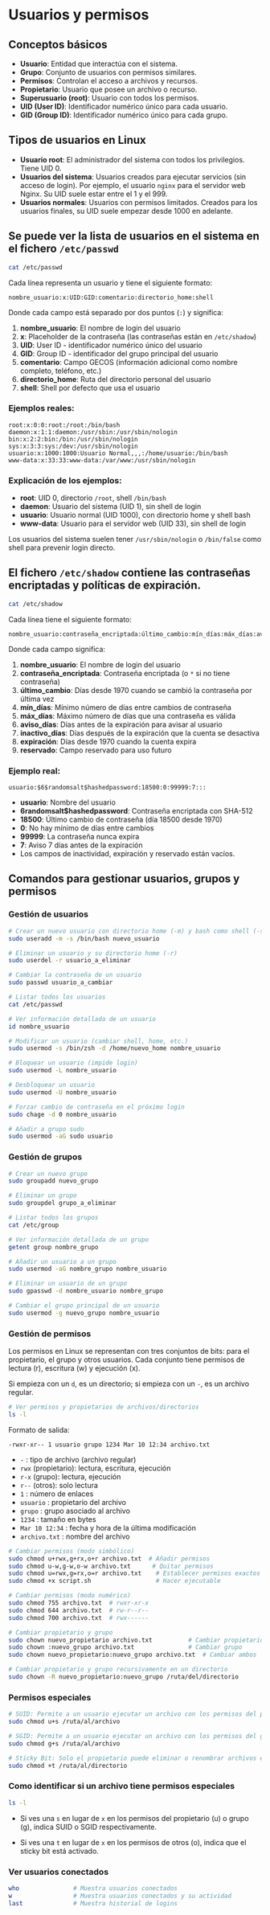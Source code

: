 # Usuarios y permisos

## Conceptos básicos

- **Usuario**: Entidad que interactúa con el sistema.
- **Grupo**: Conjunto de usuarios con permisos similares.
- **Permisos**: Controlan el acceso a archivos y recursos.
- **Propietario**: Usuario que posee un archivo o recurso.
- **Superusuario (root)**: Usuario con todos los permisos.
- **UID (User ID)**: Identificador numérico único para cada usuario.
- **GID (Group ID)**: Identificador numérico único para cada grupo.

## Tipos de usuarios en Linux

- **Usuario root**: El administrador del sistema con todos los privilegios. Tiene UID 0.
- **Usuarios del sistema**: Usuarios creados para ejecutar servicios (sin acceso de login). Por ejemplo, el usuario `nginx` para el servidor web Nginx. Su UID suele estar entre el 1 y el 999.
- **Usuarios normales**: Usuarios con permisos limitados. Creados para los usuarios finales, su UID suele empezar desde 1000 en adelante.

## Se puede ver la lista de usuarios en el sistema en el fichero `/etc/passwd`

```bash
cat /etc/passwd
```

Cada línea representa un usuario y tiene el siguiente formato:

```
nombre_usuario:x:UID:GID:comentario:directorio_home:shell
```

Donde cada campo está separado por dos puntos (`:`) y significa:

1. **nombre_usuario**: El nombre de login del usuario
2. **x**: Placeholder de la contraseña (las contraseñas están en `/etc/shadow`)
3. **UID**: User ID - identificador numérico único del usuario
4. **GID**: Group ID - identificador del grupo principal del usuario
5. **comentario**: Campo GECOS (información adicional como nombre completo, teléfono, etc.)
6. **directorio_home**: Ruta del directorio personal del usuario
7. **shell**: Shell por defecto que usa el usuario

### Ejemplos reales:

```
root:x:0:0:root:/root:/bin/bash
daemon:x:1:1:daemon:/usr/sbin:/usr/sbin/nologin
bin:x:2:2:bin:/bin:/usr/sbin/nologin
sys:x:3:3:sys:/dev:/usr/sbin/nologin
usuario:x:1000:1000:Usuario Normal,,,:/home/usuario:/bin/bash
www-data:x:33:33:www-data:/var/www:/usr/sbin/nologin
```

### Explicación de los ejemplos:

- **root**: UID 0, directorio `/root`, shell `/bin/bash`
- **daemon**: Usuario del sistema (UID 1), sin shell de login
- **usuario**: Usuario normal (UID 1000), con directorio home y shell bash
- **www-data**: Usuario para el servidor web (UID 33), sin shell de login

Los usuarios del sistema suelen tener `/usr/sbin/nologin` o `/bin/false` como shell para prevenir login directo.

## El fichero `/etc/shadow` contiene las contraseñas encriptadas y políticas de expiración.

```bash
cat /etc/shadow
```

Cada línea tiene el siguiente formato:

```
nombre_usuario:contraseña_encriptada:último_cambio:mín_días:máx_días:aviso_días:inactivo_días:expiración:reservado
```

Donde cada campo significa:

1. **nombre_usuario**: El nombre de login del usuario
2. **contraseña_encriptada**: Contraseña encriptada (o `*` si no tiene contraseña)
3. **último_cambio**: Días desde 1970 cuando se cambió la contraseña por última vez
4. **mín_días**: Mínimo número de días entre cambios de contraseña
5. **máx_días**: Máximo número de días que una contraseña es válida
6. **aviso_días**: Días antes de la expiración para avisar al usuario
7. **inactivo_días**: Días después de la expiración que la cuenta se desactiva
8. **expiración**: Días desde 1970 cuando la cuenta expira
9. **reservado**: Campo reservado para uso futuro

### Ejemplo real:

```
usuario:$6$randomsalt$hashedpassword:18500:0:99999:7:::
```

- **usuario**: Nombre del usuario
- **$6$randomsalt$hashedpassword**: Contraseña encriptada con SHA-512
- **18500**: Último cambio de contraseña (día 18500 desde 1970)
- **0**: No hay mínimo de días entre cambios
- **99999**: La contraseña nunca expira
- **7**: Aviso 7 días antes de la expiración
- Los campos de inactividad, expiración y reservado están vacíos.

## Comandos para gestionar usuarios, grupos y permisos

### Gestión de usuarios

```bash
# Crear un nuevo usuario con directorio home (-m) y bash como shell (-s)
sudo useradd -m -s /bin/bash nuevo_usuario

# Eliminar un usuario y su directorio home (-r)
sudo userdel -r usuario_a_eliminar

# Cambiar la contraseña de un usuario
sudo passwd usuario_a_cambiar

# Listar todos los usuarios
cat /etc/passwd

# Ver información detallada de un usuario
id nombre_usuario

# Modificar un usuario (cambiar shell, home, etc.)
sudo usermod -s /bin/zsh -d /home/nuevo_home nombre_usuario

# Bloquear un usuario (impide login)
sudo usermod -L nombre_usuario

# Desbloquear un usuario
sudo usermod -U nombre_usuario

# Forzar cambio de contraseña en el próximo login
sudo chage -d 0 nombre_usuario

# Añadir a grupo sudo
sudo usermod -aG sudo usuario
```

### Gestión de grupos

```bash
# Crear un nuevo grupo
sudo groupadd nuevo_grupo

# Eliminar un grupo
sudo groupdel grupo_a_eliminar

# Listar todos los grupos
cat /etc/group

# Ver información detallada de un grupo
getent group nombre_grupo

# Añadir un usuario a un grupo
sudo usermod -aG nombre_grupo nombre_usuario

# Eliminar un usuario de un grupo
sudo gpasswd -d nombre_usuario nombre_grupo

# Cambiar el grupo principal de un usuario
sudo usermod -g nuevo_grupo nombre_usuario
```

### Gestión de permisos

Los permisos en Linux se representan con tres conjuntos de bits: para el propietario, el grupo y otros usuarios. Cada conjunto tiene permisos de lectura (r), escritura (w) y ejecución (x).

Si empieza con un `d`, es un directorio; si empieza con un `-`, es un archivo regular.

```bash
# Ver permisos y propietarios de archivos/directorios
ls -l
```

Formato de salida:

```
-rwxr-xr-- 1 usuario grupo 1234 Mar 10 12:34 archivo.txt
```

- `-` : tipo de archivo (archivo regular)
- `rwx` (propietario): lectura, escritura, ejecución
- `r-x` (grupo): lectura, ejecución
- `r--` (otros): solo lectura
- `1` : número de enlaces
- `usuario` : propietario del archivo
- `grupo` : grupo asociado al archivo
- `1234` : tamaño en bytes
- `Mar 10 12:34` : fecha y hora de la última modificación
- `archivo.txt` : nombre del archivo

```bash
# Cambiar permisos (modo simbólico)
sudo chmod u+rwx,g+rx,o+r archivo.txt  # Añadir permisos
sudo chmod u-w,g-w,o-w archivo.txt      # Quitar permisos
sudo chmod u=rwx,g=rx,o=r archivo.txt    # Establecer permisos exactos
sudo chmod +x script.sh                  # Hacer ejecutable
```

```bash
# Cambiar permisos (modo numérico)
sudo chmod 755 archivo.txt  # rwxr-xr-x
sudo chmod 644 archivo.txt  # rw-r--r--
sudo chmod 700 archivo.txt  # rwx------
```

```bash
# Cambiar propietario y grupo
sudo chown nuevo_propietario archivo.txt          # Cambiar propietario
sudo chown :nuevo_grupo archivo.txt               # Cambiar grupo
sudo chown nuevo_propietario:nuevo_grupo archivo.txt  # Cambiar ambos
```

```bash
# Cambiar propietario y grupo recursivamente en un directorio
sudo chown -R nuevo_propietario:nuevo_grupo /ruta/del/directorio
```

### Permisos especiales

```bash
# SUID: Permite a un usuario ejecutar un archivo con los permisos del propietario
sudo chmod u+s /ruta/al/archivo

# SGID: Permite a un usuario ejecutar un archivo con los permisos del grupo
sudo chmod g+s /ruta/al/archivo

# Sticky Bit: Solo el propietario puede eliminar o renombrar archivos en un directorio
sudo chmod +t /ruta/al/directorio
```

### Como identificar si un archivo tiene permisos especiales

```bash
ls -l
```

- Si ves una `s` en lugar de `x` en los permisos del propietario (u) o grupo (g), indica SUID o SGID respectivamente.

- Si ves una `t` en lugar de `x` en los permisos de otros (o), indica que el sticky bit está activado.

### Ver usuarios conectados

```bash
who               # Muestra usuarios conectados
w                 # Muestra usuarios conectados y su actividad
last              # Muestra historial de logins
```
